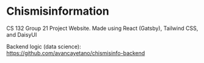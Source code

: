 # Chismisinformation

CS 132 Group 21 Project Website. Made using React (Gatsby), Tailwind CSS, and DaisyUI

Backend logic (data science): https://github.com/avancayetano/chismisinfo-backend
